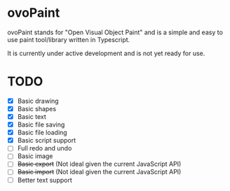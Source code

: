# ovoPaint

ovoPaint stands for "Open Visual Object Paint" and is a simple and easy to use paint tool/library written in Typescript.

It is currently under active development and is not yet ready for use.

# TODO

- [x] Basic drawing
- [x] Basic shapes
- [x] Basic text
- [x] Basic file saving
- [x] Basic file loading
- [x] Basic script support
- [ ] Full redo and undo
- [ ] Basic image
- [ ] ~~Basic export~~ (Not ideal given the current JavaScript API)
- [ ] ~~Basic import~~ (Not ideal given the current JavaScript API)
- [ ] Better text support
